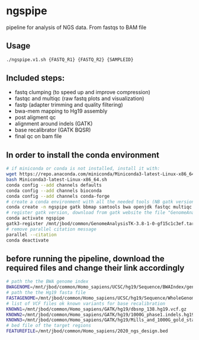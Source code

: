 # ngspipe
pipeline for analysis of NGS data. From fastqs to BAM file


## Usage

```bash
./ngspipe.v1.sh {FASTQ_R1} {FASTQ_R2} {SAMPLEID}
```

## Included steps:
- fastq clumping (to speed up and improve compression)
- fastqc and multiqc (raw fastq plots and visualization)
- fastp (adapter trimming and quality filtering)
- bwa-mem mapping to Hg19 assembly
- post aligment qc
- alignment around indels (GATK)
- base recalibrator (GATK BQSR)
- final qc on bam file

## In order to install the conda environment 
```bash
# if miniconda or conda is not installed, install it with:
wget https://repo.anaconda.com/miniconda/Miniconda3-latest-Linux-x86_64.sh
bash Miniconda3-latest-Linux-x86_64.sh
conda config --add channels defaults
conda config --add channels bioconda
conda config --add channels conda-forge
# create a conda environment with all the needed tools (NB gatk version 3)
conda create -n ngspipe gatk bbmap samtools bwa openjdk fastqc multiqc picard fastuniq libiconv r-gplots r-kernsmooth qualimap fastp seqtk parallel -y
# register gatk version, download from gatk website the file "GenomeAnalysisTK-3.8-1-0-gf15c1c3ef.tar.bz2"
conda activate ngspipe
gatk3-register /mnt/jbod/common/GenomeAnalysisTK-3.8-1-0-gf15c1c3ef.tar.bz2
# remove parallel citation message
parallel --citation
conda deactivate
```

## before running the pipeline, download the required files and change their link accordingly
```bash
# path the the BWA genome index
BWAGENOME=/mnt/jbod/common/Homo_sapiens/UCSC/hg19/Sequence/BWAIndex/genome.fa
# path the the Hg19 fasta file
FASTAGENOME=/mnt/jbod/common/Homo_sapiens/UCSC/hg19/Sequence/WholeGenomeFasta/genome.fa
# list of VCF files ok known variants for base recalibration
KNOWN1=/mnt/jbod/common/Homo_sapiens/GATK/hg19/dbsnp_138.hg19.vcf.gz
KNOWN2=/mnt/jbod/common/Homo_sapiens/GATK/hg19/1000G_phase1.indels.hg19.sites.vcf.gz
KNOWN3=/mnt/jbod/common/Homo_sapiens/GATK/hg19/Mills_and_1000G_gold_standard.indels.hg19.sites.vcf.gz
# bed file of the target regions
FEATUREFILE=/mnt/jbod/common/Homo_sapiens/2020_ngs_design.bed
```
